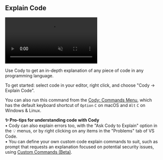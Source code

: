 ## Explain Code

<video autoPlay muted loop playsInline>
    <source
        type="video/mp4"
        src="https://storage.googleapis.com/sourcegraph-assets/website/Product%20Animations/cody-explain-code-aug2023.mp4"
    />
</video>

Use Cody to get an in-depth explanation of any piece of code in any programming language.

To get started: select code in your editor, right click, and choose "Cody → Explain Code".

You can also run this command from the [Cody: Commands Menu](command:cody.action.commands.menu), which has the default keyboard shortcut of `Option` `C` on macOS and `Alt` `C` on Windows & Linux.

**✨ Pro-tips for understanding code with Cody**
<br>• Cody can also explain errors too, with the "Ask Cody to Explain" option in the 💡 menus, or by right clicking on any items in the "Problems" tab of VS Code.
<br>• You can define your own custom code explain commands to suit, such as prompt that requests an explanation focused on potential security issues, using [Custom Commands (Beta)](https://docs.sourcegraph.com/cody/custom-commands).
